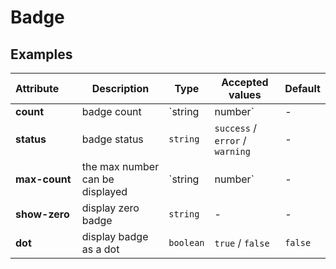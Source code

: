 # Badge

## Examples

<ex-code name="ex-badge-default"></ex-code>

<ex-code name="ex-badge-combination"></ex-code>

<ex-code name="ex-badge-limit"></ex-code>

<ex-footer edit-link="https://github.com/zeit-ui/vue/edit/master/docs/zh-cn/components/badge.md">

| Attribute&nbsp;&nbsp;&nbsp;&nbsp;&nbsp; | Description | Type | Accepted values | Default
| ------------- | ------- | ----- |  ------------- | --- |
| **count** | badge count | `string | number` | - | - |
| **status** | badge status | `string` | `success` / `error` / `warning` | - |
| **max-count** | the max number can be displayed | `string | number` | - | - |
| **show-zero** | display zero badge | `string` | - | - |
| **dot** | display badge as a dot | `boolean` | `true` / `false` | `false` |

</ex-footer>
